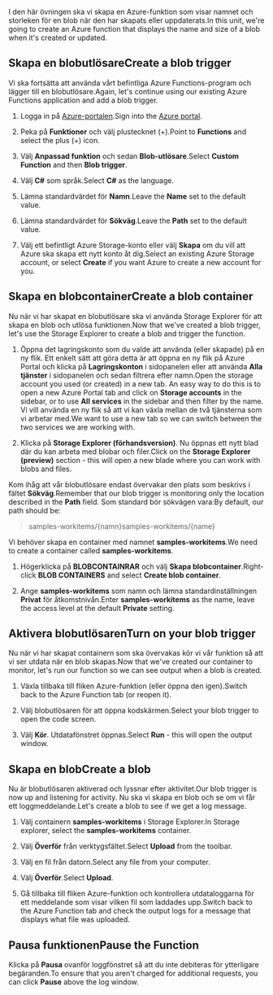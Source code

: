 <span data-ttu-id="e0876-101">I den här övningen ska vi skapa en Azure-funktion som visar namnet och storleken för en blob när den har skapats eller uppdaterats.</span><span class="sxs-lookup"><span data-stu-id="e0876-101">In this unit, we're going to create an Azure function that displays the name and size of a blob when it's created or updated.</span></span>

## <a name="create-a-blob-trigger"></a><span data-ttu-id="e0876-102">Skapa en blobutlösare</span><span class="sxs-lookup"><span data-stu-id="e0876-102">Create a blob trigger</span></span>

<span data-ttu-id="e0876-103">Vi ska fortsätta att använda vårt befintliga Azure Functions-program och lägger till en blobutlösare.</span><span class="sxs-lookup"><span data-stu-id="e0876-103">Again, let's continue using our existing Azure Functions application and add a blob trigger.</span></span>

1. <span data-ttu-id="e0876-104">Logga in på [Azure-portalen](https://portal.azure.com?azure-portal=true).</span><span class="sxs-lookup"><span data-stu-id="e0876-104">Sign into the [Azure portal](https://portal.azure.com?azure-portal=true).</span></span>

1. <span data-ttu-id="e0876-105">Peka på **Funktioner** och välj plustecknet (+).</span><span class="sxs-lookup"><span data-stu-id="e0876-105">Point to **Functions** and select the plus (+) icon.</span></span>

1. <span data-ttu-id="e0876-106">Välj **Anpassad funktion** och sedan **Blob-utlösare**.</span><span class="sxs-lookup"><span data-stu-id="e0876-106">Select **Custom Function** and then **Blob trigger**.</span></span>

1. <span data-ttu-id="e0876-107">Välj **C#** som språk.</span><span class="sxs-lookup"><span data-stu-id="e0876-107">Select **C#** as the language.</span></span>

1. <span data-ttu-id="e0876-108">Lämna standardvärdet för **Namn**.</span><span class="sxs-lookup"><span data-stu-id="e0876-108">Leave the **Name** set to the default value.</span></span>

1. <span data-ttu-id="e0876-109">Lämna standardvärdet för **Sökväg**.</span><span class="sxs-lookup"><span data-stu-id="e0876-109">Leave the **Path** set to the default value.</span></span>

1. <span data-ttu-id="e0876-110">Välj ett befintligt Azure Storage-konto eller välj **Skapa** om du vill att Azure ska skapa ett nytt konto åt dig.</span><span class="sxs-lookup"><span data-stu-id="e0876-110">Select an existing Azure Storage account, or select **Create** if you want Azure to create a new account for you.</span></span>

## <a name="create-a-blob-container"></a><span data-ttu-id="e0876-111">Skapa en blobcontainer</span><span class="sxs-lookup"><span data-stu-id="e0876-111">Create a blob container</span></span>

<span data-ttu-id="e0876-112">Nu när vi har skapat en blobutlösare ska vi använda Storage Explorer för att skapa en blob och utlösa funktionen.</span><span class="sxs-lookup"><span data-stu-id="e0876-112">Now that we've created a blob trigger, let's use the Storage Explorer to create a blob and trigger the function.</span></span>

1. <span data-ttu-id="e0876-113">Öppna det lagringskonto som du valde att använda (eller skapade) på en ny flik. Ett enkelt sätt att göra detta är att öppna en ny flik på Azure Portal och klicka på **Lagringskonton** i sidopanelen eller att använda **Alla tjänster** i sidopanelen och sedan filtrera efter namn.</span><span class="sxs-lookup"><span data-stu-id="e0876-113">Open the storage account you used (or created) in a new tab. An easy way to do this is to open a new Azure Portal tab and click on **Storage accounts** in the sidebar, or to use **All services** in the sidebar and then filter by the name.</span></span> <span data-ttu-id="e0876-114">Vi vill använda en ny flik så att vi kan växla mellan de två tjänsterna som vi arbetar med.</span><span class="sxs-lookup"><span data-stu-id="e0876-114">We want to use a new tab so we can switch between the two services we are working with.</span></span>

1. <span data-ttu-id="e0876-115">Klicka på **Storage Explorer (förhandsversion)**. Nu öppnas ett nytt blad där du kan arbeta med blobar och filer.</span><span class="sxs-lookup"><span data-stu-id="e0876-115">Click on the **Storage Explorer (preview)** section - this will open a new blade where you can work with blobs and files.</span></span>

<span data-ttu-id="e0876-116">Kom ihåg att vår blobutlösare endast övervakar den plats som beskrivs i fältet **Sökväg**.</span><span class="sxs-lookup"><span data-stu-id="e0876-116">Remember that our blob trigger is monitoring only the location described in the **Path** field.</span></span> <span data-ttu-id="e0876-117">Som standard bör sökvägen vara:</span><span class="sxs-lookup"><span data-stu-id="e0876-117">By default, our path should be:</span></span>

> <span data-ttu-id="e0876-118">samples-workitems/{namn}</span><span class="sxs-lookup"><span data-stu-id="e0876-118">samples-workitems/{name}</span></span>

<span data-ttu-id="e0876-119">Vi behöver skapa en container med namnet **samples-workitems**.</span><span class="sxs-lookup"><span data-stu-id="e0876-119">We need to create a container called **samples-workitems**.</span></span>

1. <span data-ttu-id="e0876-120">Högerklicka på **BLOBCONTAINRAR** och välj **Skapa blobcontainer**.</span><span class="sxs-lookup"><span data-stu-id="e0876-120">Right-click **BLOB CONTAINERS** and select **Create blob container**.</span></span>

1. <span data-ttu-id="e0876-121">Ange **samples-workitems** som namn och lämna standardinställningen **Privat** för åtkomstnivån.</span><span class="sxs-lookup"><span data-stu-id="e0876-121">Enter **samples-workitems** as the name, leave the access level at the default **Private** setting.</span></span>

## <a name="turn-on-your-blob-trigger"></a><span data-ttu-id="e0876-122">Aktivera blobutlösaren</span><span class="sxs-lookup"><span data-stu-id="e0876-122">Turn on your blob trigger</span></span>

<span data-ttu-id="e0876-123">Nu när vi har skapat containern som ska övervakas kör vi vår funktion så att vi ser utdata när en blob skapas.</span><span class="sxs-lookup"><span data-stu-id="e0876-123">Now that we've created our container to monitor, let's run our function so we can see output when a blob is created.</span></span>

1. <span data-ttu-id="e0876-124">Växla tillbaka till fliken Azure-funktion (eller öppna den igen).</span><span class="sxs-lookup"><span data-stu-id="e0876-124">Switch back to the Azure Function tab (or reopen it).</span></span>

1. <span data-ttu-id="e0876-125">Välj blobutlösaren för att öppna kodskärmen.</span><span class="sxs-lookup"><span data-stu-id="e0876-125">Select your blob trigger to open the code screen.</span></span>

1. <span data-ttu-id="e0876-126">Välj **Kör**. Utdatafönstret öppnas.</span><span class="sxs-lookup"><span data-stu-id="e0876-126">Select **Run** - this will open the output window.</span></span>

## <a name="create-a-blob"></a><span data-ttu-id="e0876-127">Skapa en blob</span><span class="sxs-lookup"><span data-stu-id="e0876-127">Create a blob</span></span>

<span data-ttu-id="e0876-128">Nu är blobutlösaren aktiverad och lyssnar efter aktivitet.</span><span class="sxs-lookup"><span data-stu-id="e0876-128">Our blob trigger is now up and listening for activity.</span></span> <span data-ttu-id="e0876-129">Nu ska vi skapa en blob och se om vi får ett loggmeddelande.</span><span class="sxs-lookup"><span data-stu-id="e0876-129">Let's create a blob to see if we get a log message.</span></span>

1. <span data-ttu-id="e0876-130">Välj containern **samples-workitems** i Storage Explorer.</span><span class="sxs-lookup"><span data-stu-id="e0876-130">In Storage explorer, select the **samples-workitems** container.</span></span>

1. <span data-ttu-id="e0876-131">Välj **Överför** från verktygsfältet.</span><span class="sxs-lookup"><span data-stu-id="e0876-131">Select **Upload** from the toolbar.</span></span>

1. <span data-ttu-id="e0876-132">Välj en fil från datorn.</span><span class="sxs-lookup"><span data-stu-id="e0876-132">Select any file from your computer.</span></span>

1. <span data-ttu-id="e0876-133">Välj **Överför**.</span><span class="sxs-lookup"><span data-stu-id="e0876-133">Select **Upload**.</span></span>

1. <span data-ttu-id="e0876-134">Gå tillbaka till fliken Azure-funktion och kontrollera utdataloggarna för ett meddelande som visar vilken fil som laddades upp.</span><span class="sxs-lookup"><span data-stu-id="e0876-134">Switch back to the Azure Function tab and check the output logs for a message that displays what file was uploaded.</span></span>

## <a name="pause-the-function"></a><span data-ttu-id="e0876-135">Pausa funktionen</span><span class="sxs-lookup"><span data-stu-id="e0876-135">Pause the Function</span></span>

<span data-ttu-id="e0876-136">Klicka på **Pausa** ovanför loggfönstret så att du inte debiteras för ytterligare begäranden.</span><span class="sxs-lookup"><span data-stu-id="e0876-136">To ensure that you aren't charged for additional requests, you can click **Pause** above the log window.</span></span>
